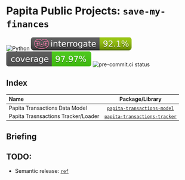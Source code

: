 # Papita Public Projects: `save-my-finances`

![Python](https://img.shields.io/badge/python-3.12+-blue.svg)
![interrogate score](./docs/interrogate_badge.svg)
![coverage score](./docs/coverage-badge.svg)
![pre-commit.ci status](https://results.pre-commit.ci/badge/github/pre-commit/pre-commit/main.svg)

## Index

| Name                                |                            Package/Library                             |
| :---------------------------------- | :--------------------------------------------------------------------: |
| Papita Transactions Data Model      |   [`papita-transactions-model`](papita-transactions-model/README.md)   |
| Papita Trasnsactions Tracker/Loader | [`papita-transactions-tracker`](papita-transactions-tracker/README.md) |

## Briefing

## TODO:

- Semantic release: [`ref`](https://github.com/python-semantic-release/python-semantic-release/issues/823)
